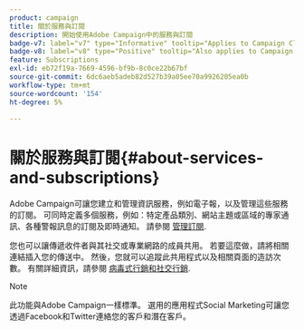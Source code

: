 ```yaml
---
product: campaign
title: 關於服務與訂閱
description: 開始使用Adobe Campaign中的服務與訂閱
badge-v7: label="v7" type="Informative" tooltip="Applies to Campaign Classic v7"
badge-v8: label="v8" type="Positive" tooltip="Also applies to Campaign v8"
feature: Subscriptions
exl-id: eb72f19a-7669-4596-bf9b-8c0ce22b67bf
source-git-commit: 6dc6aeb5adeb82d527b39a05ee70a9926205ea0b
workflow-type: tm+mt
source-wordcount: '154'
ht-degree: 5%

---
```


# 關於服務與訂閱{#about-services-and-subscriptions}



Adobe Campaign可讓您建立和管理資訊服務，例如電子報，以及管理這些服務的訂閱。 可同時定義多個服務，例如：特定產品類別、網站主題或區域的專家通訊、各種警報訊息的訂閱及即時通知。 請參閱 [管理訂閱](managing-subscriptions.md).

您也可以讓傳遞收件者與其社交或專業網路的成員共用。 若要這麼做，請將相關連結插入您的傳送中。 然後，您就可以追蹤此共用程式以及相關頁面的造訪次數。 有關詳細資訊，請參閱 [病毒式行銷和社交行銷](viral-and-social-marketing.md).

>[!NOTE]
>
>此功能與Adobe Campaign一樣標準。 選用的應用程式Social Marketing可讓您透過Facebook和Twitter連絡您的客戶和潛在客戶。
